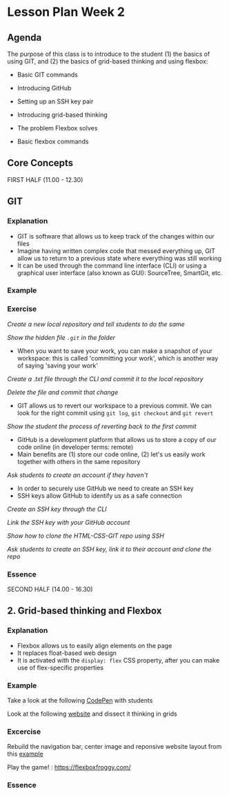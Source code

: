 # Lesson Plan Week 2

## Agenda

The purpose of this class is to introduce to the student (1) the basics of using GIT, and (2) the basics of grid-based thinking and using flexbox:

- Basic GIT commands
- Introducing GitHub
- Setting up an SSH key pair

- Introducing grid-based thinking
- The problem Flexbox solves
- Basic flexbox commands

## Core Concepts

FIRST HALF (11.00 - 12.30)

## GIT

### Explanation
- GIT is software that allows us to keep track of the changes within our files
- Imagine having written complex code that messed everything up, GIT allow us to return to a previous state where everything was still working
- It can be used through the command line interface (CLI) or using a graphical user interface (also known as GUI): SourceTree, SmartGit, etc.

### Example
### Exercise

_Create a new local repository and tell students to do the same_

_Show the hidden file `.git` in the folder_

- When you want to save your work, you can make a snapshot of your workspace: this is called 'committing your work', which is another way of saying 'saving your work'

_Create a .txt file through the CLI and commit it to the local repository_

_Delete the file and commit that change_

- GIT allows us to revert our workspace to a previous commit. We can look for the right commit using `git log`, `git checkout` and `git revert`

_Show the student the process of reverting back to the first commit_

- GitHub is a development platform that allows us to store a copy of our code online (in developer terms: remote)
- Main benefits are (1) store our code online, (2) let's us easily work together with others in the same repository

_Ask students to create an account if they haven't_

- In order to securely use GitHub we need to create an SSH key
- SSH keys allow GitHub to identify us as a safe connection

_Create an SSH key through the CLI_

_Link the SSH key with your GitHub account_

_Show how to clone the HTML-CSS-GIT repo using SSH_

_Ask students to create an SSH key, link it to their account and clone the repo_

### Essence

SECOND HALF (14.00 - 16.30)

## 2. Grid-based thinking and Flexbox

### Explanation
- Flexbox allows us to easily align elements on the page
- It replaces float-based web design
- It is activated with the `display: flex` CSS property, after you can make use of flex-specific properties
### Example
Take a look at the following [CodePen](https://codepen.io/wearepixeltocode/pen/poZqEdb) with students

Look at the following [website](https://htmlstream.com/preview/unify-v2.6.2/unify-main/home/home-default.html) and dissect it thinking in grids
### Excercise
Rebuild the navigation bar, center image and reponsive website layout from this [example](https://github.com/ratracegrad/made-with-flexbox)

Play the game! : https://flexboxfroggy.com/
### Essence

